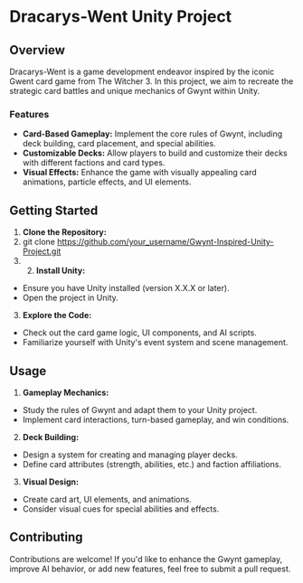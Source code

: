 # Dracarys-Went Unity Project

## Overview
Dracarys-Went is a game development endeavor inspired by the iconic Gwent card game from The Witcher 3. In this project, we aim to recreate the strategic card battles and unique mechanics of Gwynt within Unity.

### Features

- **Card-Based Gameplay:** Implement the core rules of Gwynt, including deck building, card placement, and special abilities.
- **Customizable Decks:** Allow players to build and customize their decks with different factions and card types.
- **Visual Effects:** Enhance the game with visually appealing card animations, particle effects, and UI elements.

## Getting Started

1. **Clone the Repository:**
2. git clone https://github.com/your_username/Gwynt-Inspired-Unity-Project.git
3. 2. **Install Unity:**
- Ensure you have Unity installed (version X.X.X or later).
- Open the project in Unity.

3. **Explore the Code:**
- Check out the card game logic, UI components, and AI scripts.
- Familiarize yourself with Unity's event system and scene management.

## Usage

1. **Gameplay Mechanics:**
- Study the rules of Gwynt and adapt them to your Unity project.
- Implement card interactions, turn-based gameplay, and win conditions.

2. **Deck Building:**
- Design a system for creating and managing player decks.
- Define card attributes (strength, abilities, etc.) and faction affiliations.

3. **Visual Design:**
- Create card art, UI elements, and animations.
- Consider visual cues for special abilities and effects.

## Contributing

Contributions are welcome! If you'd like to enhance the Gwynt gameplay, improve AI behavior, or add new features, feel free to submit a pull request.
